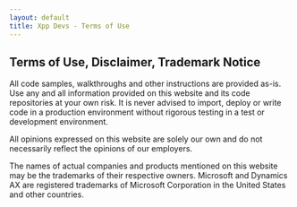 ```yaml
---
layout: default
title: Xpp Devs - Terms of Use
---
```


## Terms of Use, Disclaimer, Trademark Notice

All code samples, walkthroughs and other instructions are provided as-is. Use any and all information provided on this website and its code repositories at your own risk. It is never advised to import, deploy or write code in a production environment without rigorous testing in a test or development environment.

All opinions expressed on this website are solely our own and do not necessarily reflect the opinions of our employers.

The names of actual companies and products mentioned on this website may be the trademarks of their respective owners. Microsoft and Dynamics AX are registered trademarks of Microsoft Corporation in the United States and other countries.